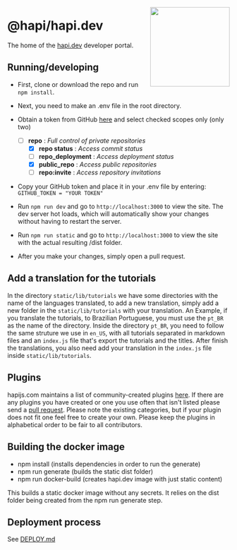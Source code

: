 <a href="http://hapi.dev"><img src="https://raw.githubusercontent.com/hapijs/assets/master/images/family.png" width="180px" align="right" /></a>

# @hapi/hapi.dev

The home of the [hapi.dev](http://hapi.dev) developer portal.

## Running/developing

* First, clone or download the repo and run ```npm install```.

* Next, you need to make an .env file in the root directory.

* Obtain a token from GitHub [here](https://github.com/settings/tokens/new) and select checked scopes only (only two)

  - [ ] **repo**              :   *Full control of private repositories*
    - [x] **repo status**     :   *Access commit status*
    - [ ] **repo_deployment** :   *Access deployment status*
    - [x] **public_repo**     :   *Access public repositories*
    - [ ] **repo:invite**     :   *Access repository invitations*

* Copy your GitHub token and place it in your .env file by entering:
```GITHUB_TOKEN = "YOUR TOKEN"```

* Run ```npm run dev``` and go to ```http://localhost:3000``` to view the site. The dev server hot loads, which will automatically show your changes without having to restart the server.
* Run ```npm run static``` and go to ```http://localhost:3000``` to view the site with the actual resulting /dist folder.

* After you make your changes, simply open a pull request.

## Add a translation for the tutorials
In the directory `static/lib/tutorials` we have some directories with the name of the languages translated, to add a new translation, simply add a new folder in the `static/lib/tutorials` with your translation.
An Example, if you translate the tutorials, to Brazilian Portuguese, you must use the `pt_BR` as the name of the directory.
Inside the directory `pt_BR`, you need to follow the same struture we use in `en_US`, with all tutorials separated in markdown files and an `index.js` file that's export the tutorials and the titles.
After finish the translations, you also need add your translation in the `index.js` file inside `static/lib/tutorials`.

## Plugins
hapijs.com maintains a list of community-created plugins [here](http://hapi.dev/plugins). If there are any plugins you have created or one you use often that isn't listed please send a [pull request](https://github.com/hapijs/hapi.dev/blob/master/static/lib/plugins.json). Please note the existing categories, but if your plugin does not fit one feel free to create your own. Please keep the plugins in alphabetical order to be fair to all contributors.

## Building the docker image
  - npm install (installs dependencies in order to run the generate)
  - npm run generate (builds the static dist folder)
  - npm run docker-build (creates hapi.dev image with just static content)

This builds a static docker image without any secrets. It relies on the dist folder being created from the npm run generate step.

## Deployment process

See [DEPLOY.md](DEPLOY.md)

